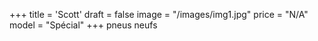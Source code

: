 +++
title = 'Scott'
draft = false
image = "/images/img1.jpg"
price = "N/A"
model = "Spécial"
+++
pneus neufs
